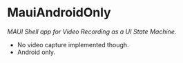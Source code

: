 # MauiAndroidOnly

_MAUI Shell app for Video Recording as a UI State Machine._
- No video capture implemented though.
- Android only.
